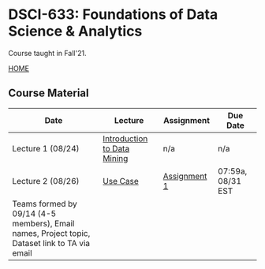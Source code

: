 # DSCI-633: Foundations of Data Science & Analytics
Course taught in Fall'21.

[HOME](https://github.com/aiforsec/RIT-DSCI-633-FDS)
## Course Material
| Date | Lecture | Assignment | Due Date | 
|------|-------|------------|----------|
| Lecture 1 (08/24)| [Introduction to Data Mining](https://github.com/aiforsec/RIT-DSCI-633-FDS/blob/main/Syllabus/Lecture01/Lec01.pptx) | n/a | n/a |
| Lecture 2 (08/26)| [Use Case](https://github.com/aiforsec/RIT-DSCI-633-FDS/blob/main/Syllabus/Lecture02/Lec02_CaseStudy.pptx) | [Assignment 1](https://github.com/aiforsec/RIT-DSCI-633-FDS/blob/main/Syllabus/Lecture02/Assignment_Lec02.pptx) | 07:59a, 08/31 EST |
| Teams formed by 09/14 (4-5 members), Email names, Project topic, Dataset link to TA via email|



